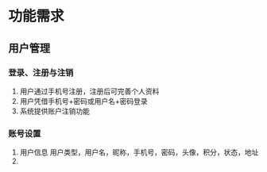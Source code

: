 # 功能需求
## 用户管理
### 登录、注册与注销
1. 用户通过手机号注册，注册后可完善个人资料
2. 用户凭借手机号+密码或用户名+密码登录
3. 系统提供账户注销功能
###  账号设置
1. 用户信息
用户类型，用户名，昵称，手机号，密码，头像，积分，状态，地址
2. 

<!--stackedit_data:
eyJoaXN0b3J5IjpbNjAxNzgwNzUwLC0xMDY2NTE1NTkyLC0yMD
g4NzQ2NjEyXX0=
-->